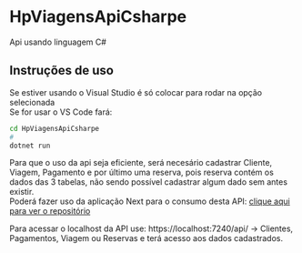# HpViagensApiCsharpe
 Api usando linguagem C#

## Instruções de uso
Se estiver usando o Visual Studio é só colocar para rodar na opção selecionada </br>
Se for usar o VS Code fará:
```bash
cd HpViagensApiCsharpe
#
dotnet run
```
Para que o uso da api seja eficiente, será necesário cadastrar Cliente, Viagem, Pagamento e por último uma reserva, pois reserva contém os dados das 3 tabelas, não sendo possível cadastrar algum dado sem antes existir. </br>
Poderá fazer uso da aplicação Next para o consumo desta API: [clique aqui para ver o repositório](https://github.com/heitorpimentel/hp-viagens-final.git)

Para acessar o localhost da API use: https://localhost:7240/api/ -> Clientes, Pagamentos, Viagem ou Reservas e terá acesso aos dados cadastrados.
